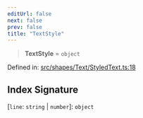 ```yaml
---
editUrl: false
next: false
prev: false
title: "TextStyle"
---
```


> **TextStyle** = `object`

Defined in: [src/shapes/Text/StyledText.ts:18](https://github.com/fabricjs/fabric.js/blob/977f797255d8c56b5b68360b0d45bed33697d2e8/src/shapes/Text/StyledText.ts#L18)

## Index Signature

\[`line`: `string` \| `number`\]: `object`

